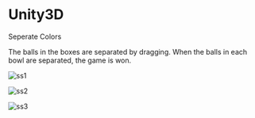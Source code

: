 # Unity3D

Seperate Colors

The balls in the boxes are separated by dragging. When the balls in each bowl are separated, the game is won.

![ss1](https://i.ibb.co/DDXqvHK/1.png)

![ss2](https://i.ibb.co/x22XM7y/2.png)

![ss3](https://i.ibb.co/w77vKNj/3.png)
